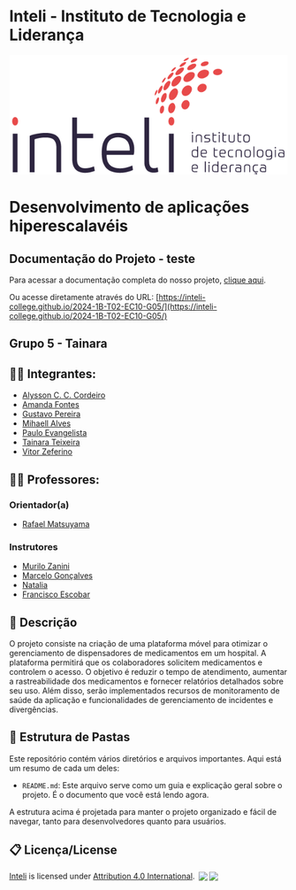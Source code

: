 # Inteli - Instituto de Tecnologia e Liderança 

<p align="center">
<a href= "https://www.inteli.edu.br/"><img src="https://raw.githubusercontent.com/2023M8T2-Inteli/grupo1/main/docs/static/img/inteli.png" alt="Inteli - Instituto de Tecnologia e Liderança" border="0"></a>
</p>

# Desenvolvimento de aplicações hiperescalavéis

## Documentação do Projeto - teste

Para acessar a documentação completa do nosso projeto, [clique aqui](https://inteli-college.github.io/2024-1B-T02-EC10-G05/).

Ou acesse diretamente através do URL: [https://inteli-college.github.io/2024-1B-T02-EC10-G05/](https://inteli-college.github.io/2024-1B-T02-EC10-G05/)

## Grupo 5 - Tainara

## :student: Integrantes: 
- <a href="https://www.linkedin.com/in/alysson-c-c-cordeiro-0684a8236/">Alysson C. C. Cordeiro</a>
- <a href="https://www.linkedin.com/in/amanda-fontes/">Amanda Fontes</a>
- <a href="https://www.linkedin.com/in/gustavo-pereira1/">Gustavo Pereira</a>
- <a href="https://www.linkedin.com/in/mihaellalves/">Mihaell Alves</a>
- <a href="https://www.linkedin.com/in/paulo-evangelista/">Paulo Evangelista</a> 
- <a href="https://www.linkedin.com/in/tainara-rodrigues-teixeira/">Tainara Teixeira</a>
- <a href="https://www.linkedin.com/in/vitor-zeferino/">Vitor Zeferino</a>

## :teacher: Professores:
### Orientador(a) 
- <a href="https://www.linkedin.com/in/rafaelmatsuyama/">Rafael Matsuyama</a>
### Instrutores
- <a href="https://www.linkedin.com/in/murilo-zanini-de-carvalho-0980415b/">Murilo Zanini</a>
- <a href="https://www.linkedin.com/in/marcelo-gon%C3%A7alves-phd-a550652/">Marcelo Gonçalves</a> 
- <a href="https://www.linkedin.com/in/natalia-k-37a62052/">Natalia</a>
- <a href="https://www.linkedin.com/in/francisco-escobar/">Francisco Escobar</a> 

## 📝 Descrição

O projeto consiste na criação de uma plataforma móvel para otimizar o gerenciamento de dispensadores de medicamentos em um hospital. A plataforma permitirá que os colaboradores solicitem medicamentos e controlem o acesso. O objetivo é reduzir o tempo de atendimento, aumentar a rastreabilidade dos medicamentos e fornecer relatórios detalhados sobre seu uso. Além disso, serão implementados recursos de monitoramento de saúde da aplicação e funcionalidades de gerenciamento de incidentes e divergências.

## 📁 Estrutura de Pastas

Este repositório contém vários diretórios e arquivos importantes. Aqui está um resumo de cada um deles:

- `README.md`: Este arquivo serve como um guia e explicação geral sobre o projeto. É o documento que você está lendo agora.

A estrutura acima é projetada para manter o projeto organizado e fácil de navegar, tanto para desenvolvedores quanto para usuários.

## 📋 Licença/License

<a rel="cc:attributionURL dct:creator" property="cc:attributionName" href="https://github.com/Inteli-College/2024-1B-T02-EC10-G05/">Inteli</a> is licensed under <a href="http://creativecommons.org/licenses/by/4.0/?ref=chooser-v1" target="_blank" rel="license noopener noreferrer" style="display:inline-block;">Attribution 4.0 International</a>. <img style="height:22px!important;margin-left:3px;vertical-align:text-bottom;" src="https://mirrors.creativecommons.org/presskit/icons/cc.svg?ref=chooser-v1"><img style="height:22px!important;margin-left:3px;vertical-align:text-bottom;" src="https://mirrors.creativecommons.org/presskit/icons/by.svg?ref=chooser-v1"><p xmlns:cc="http://creativecommons.org/ns#" xmlns:dct="http://purl.org/dc/terms/"></p>
